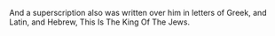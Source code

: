 And a superscription also was written over him in letters of Greek, and Latin, and Hebrew, This Is The King Of The Jews.

